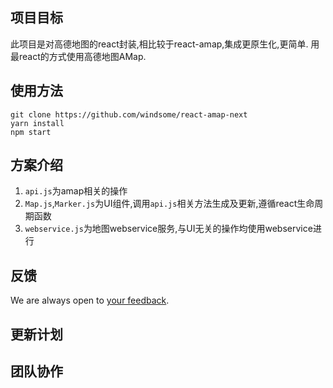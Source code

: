 ## 项目目标
此项目是对高德地图的react封装,相比较于react-amap,集成更原生化,更简单. 用最react的方式使用高德地图AMap.

## 使用方法
```
git clone https://github.com/windsome/react-amap-next
yarn install
npm start
```

## 方案介绍
1. `api.js`为amap相关的操作
2. `Map.js`,`Marker.js`为UI组件,调用`api.js`相关方法生成及更新,遵循react生命周期函数
3. `webservice.js`为地图webservice服务,与UI无关的操作均使用webservice进行

## 反馈
We are always open to [your feedback](https://github.com/windsome/react-amap-next/issues).

## 更新计划

## 团队协作
